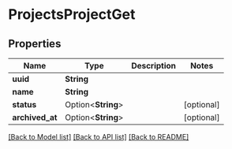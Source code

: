 # ProjectsProjectGet

## Properties

Name | Type | Description | Notes
------------ | ------------- | ------------- | -------------
**uuid** | **String** |  | 
**name** | **String** |  | 
**status** | Option<**String**> |  | [optional]
**archived_at** | Option<**String**> |  | [optional]

[[Back to Model list]](../README.md#documentation-for-models) [[Back to API list]](../README.md#documentation-for-api-endpoints) [[Back to README]](../README.md)


